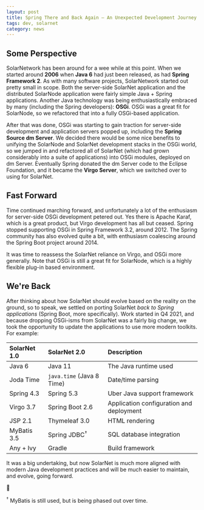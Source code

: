 ```yaml
---
layout: post
title: Spring There and Back Again — An Unexpected Development Journey
tags: dev, solarnet
category: news
---
```

## Some Perspective

SolarNetwork has been around for a wee while at this point. When we started around **2006** when
**Java 6** had just been released, as had **Spring Framework 2**. As with many software projects,
SolarNetwork started out pretty small in scope. Both the server-side SolarNet application and the
distributed SolarNode application were fairly simple Java + Spring applications. Another Java
technology was being enthusiastically embraced by many (including the Spring developers): **OSGi**.
OSGi was a great fit for SolarNode, so we refactored that into a fully OSGi-based application.

After that was done, OSGi was starting to gain traction for server-side development and application
servers popped up, including the **Spring Source dm Server**. We decided there would be some nice
benefits to unifying the SolarNode and SolarNet development stacks in the OSGi world, so we jumped
in and refactored all of SolarNet (which had grown considerably into a suite of applications) into
OSGi modules, deployed on dm Server. Eventually Spring donated the dm Server code to the Eclipse
Foundation, and it became the **Virgo Server**, which we switched over to using for SolarNet.

## Fast Forward

Time continued marching forward, and unfortunately a lot of the enthusiasm for server-side OSGi
development petered out. Yes there is Apache Karaf, which is a great product, but Virgo development
has all but ceased. Spring stopped supporting OSGi in Spring Framework 3.2, around 2012. The Spring
community has also evolved quite a bit, with enthusiasm coalescing around the Spring Boot project
around 2014.

It was time to reassess the SolarNet reliance on Virgo, and OSGi more generally. Note that OSGi is
still a great fit for SolarNode, which is a highly flexible plug-in based environment.

## We're Back

After thinking about how SolarNet should evolve based on the reality on the ground, so to speak, we
settled on porting SolarNet _back to Spring applications_ (Spring Boot, more specifically). Work
started in Q4 2021, and because dropping OSGi-isms from SolarNet was a fairly big change, we took
the opportunity to update the applications to use more modern toolkits. For example:

| SolarNet 1.0 | SolarNet 2.0 | Description |
|:-------------|:-------------|:------------|
| Java 6       | Java 11 | The Java runtime used |
| Joda Time    | `java.time` (Java 8 Time) | Date/time parsing |
| Spring 4.3   | Spring 5.3 | Uber Java support framework |
| Virgo 3.7    | Spring Boot 2.6 | Application configuration and deployment |
| JSP 2.1      | Thymeleaf 3.0 | HTML rendering |
| MyBatis 3.5  | Spring JDBC<sup>†</sup> | SQL database integration |
| Any + Ivy    | Gradle | Build framework |

It was a big undertaking, but now SolarNet is much more aligned with modern Java development
practices and will be much easier to maintain, and evolve, going forward.

🎉 

<sup>†</sup> MyBatis is still used, but is being phased out over time.
